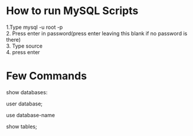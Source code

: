 # How to run MySQL Scripts

1.Type mysql -u root -p <br>
2. Press enter in password(press enter leaving this blank if no password is there) <br>
3. Type source<space><sql link> <br>
4. press enter

# Few Commands

show databases:

user database;

use database-name

show tables;
